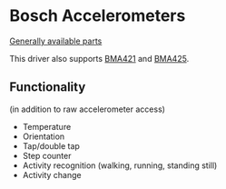 Bosch Accelerometers
================================================================================
[Generally available parts](https://www.bosch-sensortec.com/products/motion-sensors/accelerometers/)

This driver also supports [BMA421](https://files.pine64.org/doc/datasheet/pinetime/BST-BMA421-FL000.pdf) and [BMA425](https://datasheet.lcsc.com/lcsc/1912111437_Bosch-Sensortec-BMA425_C437656.pdf).

Functionality
--------------------------------------------------------------------------------
(in addition to raw accelerometer access)
* Temperature
* Orientation
* Tap/double tap
* Step counter
* Activity recognition (walking, running, standing still)
* Activity change
